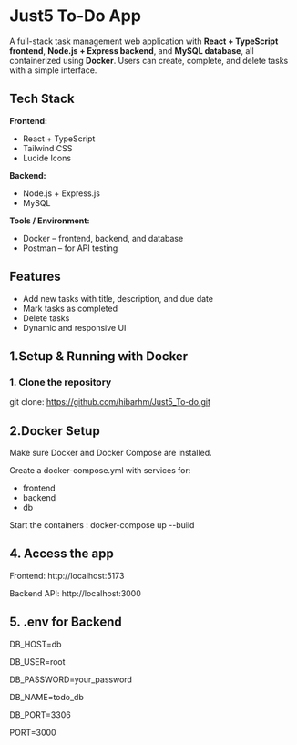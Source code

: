# **Just5 To-Do App**

A full-stack task management web application with **React + TypeScript frontend**, **Node.js + Express backend**, and **MySQL database**, all containerized using **Docker**. Users can create, complete, and delete tasks with a simple interface.  

## **Tech Stack**  

**Frontend:**  
- React + TypeScript  
- Tailwind CSS  
- Lucide Icons  

**Backend:**  
- Node.js + Express.js  
- MySQL   

**Tools / Environment:**  
- Docker – frontend, backend, and database  
- Postman – for API testing  


## **Features**  
- Add new tasks with title, description, and due date  
- Mark tasks as completed  
- Delete tasks  
- Dynamic and responsive UI  

## **1.Setup & Running with Docker**  

### **1. Clone the repository**  

git clone: https://github.com/hibarhm/Just5_To-do.git

## **2.Docker Setup**
Make sure Docker and Docker Compose are installed.

Create a docker-compose.yml with services for:
- frontend 
- backend  
- db 

Start the containers :
docker-compose up --build

## **4. Access the app**

Frontend: http://localhost:5173

Backend API: http://localhost:3000

## **5. .env for Backend**

DB_HOST=db

DB_USER=root

DB_PASSWORD=your_password

DB_NAME=todo_db

DB_PORT=3306

PORT=3000




